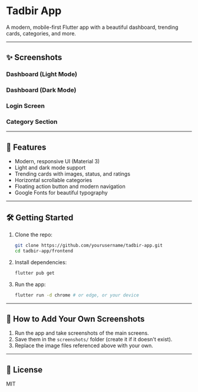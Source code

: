 # Tadbir App

A modern, mobile-first Flutter app with a beautiful dashboard, trending cards, categories, and more.

---

## ✨ Screenshots

### Dashboard (Light Mode)


### Dashboard (Dark Mode)


### Login Screen


### Category Section

---

## 🚀 Features
- Modern, responsive UI (Material 3)
- Light and dark mode support
- Trending cards with images, status, and ratings
- Horizontal scrollable categories
- Floating action button and modern navigation
- Google Fonts for beautiful typography

---

## 🛠️ Getting Started
1. Clone the repo:
   ```sh
   git clone https://github.com/yourusername/tadbir-app.git
   cd tadbir-app/frontend
   ```
2. Install dependencies:
   ```sh
   flutter pub get
   ```
3. Run the app:
   ```sh
   flutter run -d chrome # or edge, or your device
   ```

---

## 📸 How to Add Your Own Screenshots
1. Run the app and take screenshots of the main screens.
2. Save them in the `screenshots/` folder (create it if it doesn't exist).
3. Replace the image files referenced above with your own.

---

## 📄 License
MIT
